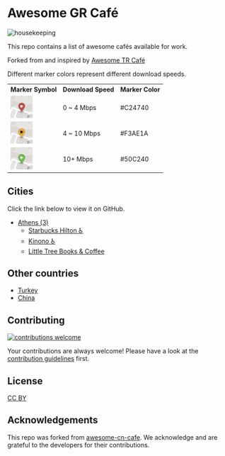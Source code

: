 # Awesome GR Café

![housekeeping](https://github.com/nbayramberdiyev/awesome-tr-cafe/actions/workflows/housekeeping.yml/badge.svg)

This repo contains a list of awesome cafés available for work.

Forked from and inspired by [Awesome TR Café](https://github.com/nbayramberdiyev/awesome-tr-cafe)

Different marker colors represent different download speeds.

<table>
  <tr>
    <th>Marker Symbol</th><th>Download Speed</th><th>Marker Color</th>
  </tr>
  <tr>
    <td><img src="resources/markers/slow.png" width="50" alt="Slow marker"></td><td>0 ~ 4 Mbps</td><td>#C24740</td>
  </tr>
  <tr>
    <td><img src="resources/markers/moderate.png" width="50" alt="Moderate marker"></td><td>4 ~ 10 Mbps</td><td>#F3AE1A</td>
  </tr>
  <tr>
    <td><img src="resources/markers/fast.png" width="50" alt="Fast marker"></td><td>10+ Mbps</td><td>#50C240</td>
  </tr>
</table>

## Cities

Click the link below to view it on GitHub.

- [Athens (3)](athens.geojson)
  - [Starbucks Hilton ♿](https://goo.gl/maps/GaNChWALb9Eth4yj6)
  - [Kinono ♿](https://www.facebook.com/kinonobar/)
  - [Little Tree Books & Coffee](https://www.facebook.com/LittleTreeBooksandCoffee/)

## Other countries

* [Turkey](https://github.com/nbayramberdiyev/awesome-tr-cafe)
* [China](https://github.com/ElaWorkshop/awesome-cn-cafe)

## Contributing

[![contributions welcome](https://img.shields.io/badge/contributions-welcome-brightgreen.svg?style=flat)](CONTRIBUTING.md)

Your contributions are always welcome! Please have a look at the [contribution guidelines](CONTRIBUTING.md) first.

## License

[CC BY](http://creativecommons.org/licenses/by/4.0/)

## Acknowledgements

This repo was forked from [awesome-cn-cafe](https://github.com/ElaWorkshop/awesome-cn-cafe). We acknowledge and are grateful to the developers for their contributions.
